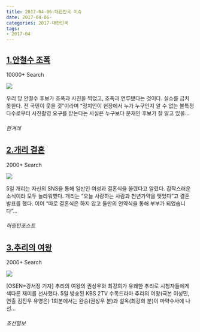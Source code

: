 ```yaml
---
title: 2017-04-06-대한민국 이슈
date: 2017-04-06-
categories: 2017-대한민국
tags: 
- 2017-04
---
```


[1.안철수 조폭](http://www.hani.co.kr/arti/politics/politics_general/789622.html)
--

10000+ Search

![](http:)

우리 당 안철수 후보가 조폭과 사진을 찍었고, 조폭과 연루됐다는 것이다. 실소를 금치 못한다. 전 국민이 웃을 것”이라며 “정치인이 현장에서 누가 누구인지 알 수 없는 불특정 다수로부터 사진촬영 요구를 받는다는 사실은 누구보다 문재인 후보가 잘 알고 있을...
###### 한겨레

[2.개리 결혼](http://www.huffingtonpost.kr/2017/04/05/story_n_15827828.html)
--

2000+ Search

![](http:)

5일 개리는 자신의 SNS을 통해 일반인 여성과 결혼식을 올렸다고 알렸다. 갑작스러운 소식이라 모두 놀라워했다. 개리는 “오늘 사랑하는 사람과 천년가약을 맺었다”고 결혼 발표를 했다. 이어 “따로 결혼식은 하지 않고 둘만의 언약식을 통해 부부가 되었습니다”...
###### 허핑턴포스트

[3.추리의 여왕](http://news.chosun.com/site/data/html_dir/2017/04/05/2017040503388.html)
--

2000+ Search

![](http:)

[OSEN=강서정 기자] 추리의 여왕의 권상우와 최강희가 유쾌한 추리로 시청자들에게 색다른 재미를 선사했다. 5일 방송된 KBS 2TV 수목드라마 추리의 여왕(극본 이성민, 연출 김진우 유영은) 1회분에서는 완승(권상우 분)과 설옥(최강희 분)이 마약수사에 나선...
###### 조선일보


